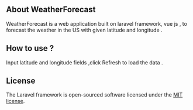 
## About WeatherForecast

WeatherForecast is a web application built on laravel framework, vue js  , to forecast the weather in the US with given latitude and longitude . 

## How to use ?
Input latitude and longitude fields ,click  Refresh  to load the data . 


## License

The Laravel framework is open-sourced software licensed under the [MIT license](https://opensource.org/licenses/MIT).
